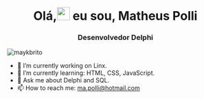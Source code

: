 <h1 align="center">Olá,<img src="https://raw.githubusercontent.com/kaueMarques/kaueMarques/master/hi.gif" width="30px"> eu sou, Matheus Polli</h1>
<h3 align="center">Desenvolvedor Delphi</h3>
<p align="left"> <img src="https://komarev.com/ghpvc/?username=MaatheusPolli" alt="maykbrito" /> </p>

- 🔭 I’m currently working on Linx.
- 🌱 I’m currently learning: HTML, CSS, JavaScript.
- 💬 Ask me about Delphi and SQL.
- 📫 How to reach me: ma.polli@hotmail.com

